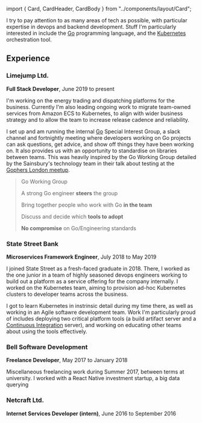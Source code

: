 import { Card, CardHeader, CardBody } from "../components/layout/Card";

I try to pay attention to as many areas of tech as possible, with particular
expertise in devops and backend development. Stuff I'm particularly
interested in include the [Go](https://golang.org) programming language, and
the [Kubernetes](https://kubernetes.io) orchestration tool.

## Experience

### Limejump Ltd.

**Full Stack Developer**, June 2019 to present

I'm working on the energy trading and dispatching platforms for the business.
Currently I'm also leading ongoing work to migrate team-owned services from
Amazon ECS to Kubernetes, to align with wider business strategy and to allow
the team to increase release cadence and reliability.

I set up and am running the internal [Go](https://golang.org) Special Interest
Group, a slack channel and fortnightly meeting where developers working on Go
projects can ask questions, get advice, and show off things they have been
working on. It also provides us with an opportunity to standardise on libraries
between teams. This was heavily inspired by the Go Working Group detailed by
the Sainsbury's technology team in their talk about testing at the
[Gophers London meetup](https://www.youtube.com/watch?v=zxUYSktrEXc).

> Go Working Group
>
> A strong Go engineer **steers** the group
>
> Bring together people who work with Go **in the team**
>
> Discuss and decide which **tools to adopt**
>
> **No compromise** on Go/Engineering standards

### State Street Bank

**Microservices Framework Engineer**, July 2018 to May 2019

I joined State Street as a fresh-faced graduate in 2018. There, I worked as the
one junior in a team of highly seasoned devops engineers working to build out a
platform as a service offering for the company internally. I worked on the
Kubernetes team, aiming to provision ad-hoc Kubernetes clusters to developer
teams across the business.

I got to learn Kubernetes in instrinsic detail during my time there, as well as
working in an Agile softawre development team. Work I'm particularly proud of
includes deploying two critical platform tools (a build artifact server and a
[Continuous Integration](https://concourse-ci.org) server), and working on
educating other teams about using the tools effectively.

### Bell Software Development

**Freelance Developer**, May 2017 to January 2018

Miscellaneous freelancing work during Summer 2017, between terms at university.
I worked with a React Native investment startup, a big data querying

### Netcraft Ltd.

**Internet Services Developer (intern)**, June 2016 to September 2016
